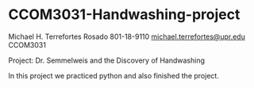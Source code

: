 # CCOM3031-Handwashing-project

Michael H. Terrefortes Rosado
801-18-9110
michael.terrefortes@upr.edu
CCOM3031

Project: Dr. Semmelweis and the Discovery of Handwashing

In this project we practiced python and also finished the project.
